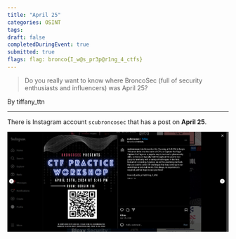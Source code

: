 ```yaml
---
title: "April 25"
categories: OSINT
tags: 
draft: false
completedDuringEvent: true
submitted: true
flags: flag: bronco{I_w@s_pr3p@r1ng_4_ctfs}
---
```

> Do you really want to know where BroncoSec (full of security enthusiasts and influencers) was April 25?

By tiffany_ttn

---

There is Instagram account `scubroncosec` that has a post on **April 25**.

![alt text](image.png)
